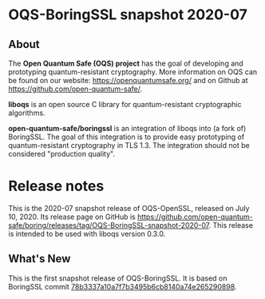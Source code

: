 OQS-BoringSSL snapshot 2020-07
==============================

About
-----

The **Open Quantum Safe (OQS) project** has the goal of developing and prototyping quantum-resistant cryptography.  More information on OQS can be found on our website: https://openquantumsafe.org/ and on Github at https://github.com/open-quantum-safe/.

**liboqs** is an open source C library for quantum-resistant cryptographic algorithms.

**open-quantum-safe/boringssl** is an integration of liboqs into (a fork of) BoringSSL.  The goal of this integration is to provide easy prototyping of quantum-resistant cryptography in TLS 1.3.  The integration should not be considered "production quality".

Release notes
=============

This is the 2020-07 snapshot release of OQS-OpenSSL, released on July 10, 2020. Its release page on GitHub is https://github.com/open-quantum-safe/boring/releases/tag/OQS-BoringSSL-snapshot-2020-07. This release is intended to be used with liboqs version 0.3.0.

What's New
----------

This is the first snapshot release of OQS-BoringSSL.  It is based on BoringSSL commit [78b3337a10a7f7b3495b6cb8140a74e265290898](https://github.com/google/boringssl/commit/78b3337).

